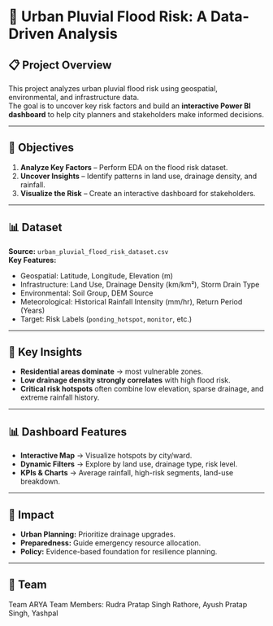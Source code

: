 # 🌊 Urban Pluvial Flood Risk: A Data-Driven Analysis

## 📋 Project Overview
This project analyzes urban pluvial flood risk using geospatial, environmental, and infrastructure data.  
The goal is to uncover key risk factors and build an **interactive Power BI dashboard** to help city planners and stakeholders make informed decisions.

---

## 🎯 Objectives
1. **Analyze Key Factors** – Perform EDA on the flood risk dataset.  
2. **Uncover Insights** – Identify patterns in land use, drainage density, and rainfall.  
3. **Visualize the Risk** – Create an interactive dashboard for stakeholders.  

---

## 📊 Dataset
**Source:** `urban_pluvial_flood_risk_dataset.csv`  
**Key Features:**  
- Geospatial: Latitude, Longitude, Elevation (m)  
- Infrastructure: Land Use, Drainage Density (km/km²), Storm Drain Type  
- Environmental: Soil Group, DEM Source  
- Meteorological: Historical Rainfall Intensity (mm/hr), Return Period (Years)  
- Target: Risk Labels (`ponding_hotspot`, `monitor`, etc.)  

---

## 🔑 Key Insights
- **Residential areas dominate** → most vulnerable zones.  
- **Low drainage density strongly correlates** with high flood risk.  
- **Critical risk hotspots** often combine low elevation, sparse drainage, and extreme rainfall history.  

---

## 📊 Dashboard Features
- **Interactive Map** → Visualize hotspots by city/ward.  
- **Dynamic Filters** → Explore by land use, drainage type, risk level.  
- **KPIs & Charts** → Average rainfall, high-risk segments, land-use breakdown.  

---

## 📌 Impact
- **Urban Planning:** Prioritize drainage upgrades.  
- **Preparedness:** Guide emergency resource allocation.  
- **Policy:** Evidence-based foundation for resilience planning.  

---

## 👥 Team
Team ARYA
Team Members: 
Rudra Pratap Singh Rathore,
Ayush Pratap Singh,
Yashpal


